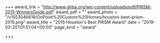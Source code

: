 +++
award_link = "http://www.ghba.org/wp-content/uploads/pdf/PRISM-2015-WinnersGuide.pdf"
award_pdf = ""
award_photo = "/v1553046619/OnPoint%20Custom%20Homes/houston-best-prism-2015.png"
award_title = "2015 Houston's Best PRISM Award"
date = "2019-03-20T01:51:04+00:00"
page_kind = "award"

+++

